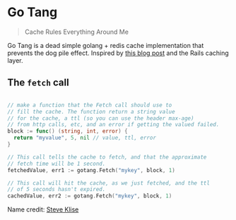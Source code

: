 # Go Tang

> Cache Rules Everything Around Me

Go Tang is a dead simple golang + redis cache implementation that prevents the dog pile effect. Inspired by [this blog post](http://kovyrin.net/2008/03/10/dog-pile-effect-and-how-to-avoid-it-with-ruby-on-rails-memcache-client-patch/) and the Rails caching layer.

## The `fetch` call

```go

// make a function that the Fetch call should use to 
// fill the cache. The function return a string value
// for the cache, a ttl (so you can use the header max-age)
// from http calls, etc, and an error if getting the valued failed.
block := func() (string, int, error) {
  return "myvalue", 5, nil // value, ttl, error
}

// This call tells the cache to fetch, and that the approximate
// fetch time will be 1 second.
fetchedValue, err1 := gotang.Fetch("mykey", block, 1)

// This call will hit the cache, as we just fetched, and the ttl
// of 5 seconds hasn't expired.
cachedValue, err2 := gotang.Fetch("mykey", block, 1)
```

Name credit: [Steve Klise](http://sklise.com/)
